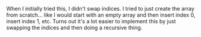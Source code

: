 When I initially tried this, I didn't swap indices. I tried to just create the array from scratch...
like I would start with an empty array and then insert index 0, insert index 1, etc.
Turns out it's a lot easier to implement this by just swapping the indices and then doing a recursive thing.